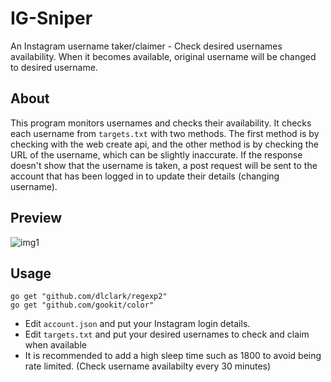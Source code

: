 # IG-Sniper
An Instagram username taker/claimer - Check desired usernames availability. When it becomes available, original username will be changed to desired username.


## About
This program monitors usernames and checks their availability. It checks each username from `targets.txt` with two methods. The first method is by checking with the web create api, and
the other method is by checking the URL of the username, which can be slightly inaccurate. If the response doesn't show that the username is taken, a post request will be 
sent to the account that has been logged in to update their details (changing username). 

## Preview
![img1](https://i.ibb.co/Lx53N0h/Screenshot-547.png)

## Usage
```
go get "github.com/dlclark/regexp2"
go get "github.com/gookit/color"
```

- Edit `account.json` and put your Instagram login details.
- Edit `targets.txt` and put your desired usernames to check and claim when available
- It is recommended to add a high sleep time such as 1800 to avoid being rate limited. (Check username availabilty every 30 minutes)
